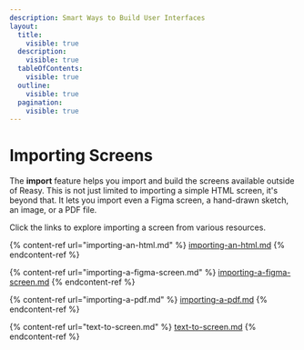 ```yaml
---
description: Smart Ways to Build User Interfaces
layout:
  title:
    visible: true
  description:
    visible: true
  tableOfContents:
    visible: true
  outline:
    visible: true
  pagination:
    visible: true
---
```


# Importing Screens

The **import** feature helps you import and build the screens available outside of Reasy. This is not just limited to importing a simple HTML screen, it's beyond that. It lets you import even a Figma screen, a hand-drawn sketch, an image, or a PDF file.

Click the links to explore importing a screen from various resources.

{% content-ref url="importing-an-html.md" %}
[importing-an-html.md](importing-an-html.md)
{% endcontent-ref %}

{% content-ref url="importing-a-figma-screen.md" %}
[importing-a-figma-screen.md](importing-a-figma-screen.md)
{% endcontent-ref %}

{% content-ref url="importing-a-pdf.md" %}
[importing-a-pdf.md](importing-a-pdf.md)
{% endcontent-ref %}

{% content-ref url="text-to-screen.md" %}
[text-to-screen.md](text-to-screen.md)
{% endcontent-ref %}
